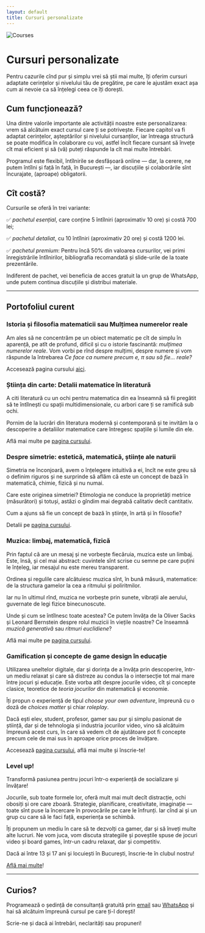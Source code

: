 ```yaml
---
layout: default
title: Cursuri personalizate
---
```


<!-- Google tag (gtag.js) -->
<script async src="https://www.googletagmanager.com/gtag/js?id=G-2SJLNGNK0T"></script>
<script>
  window.dataLayer = window.dataLayer || [];
  function gtag(){dataLayer.push(arguments);}
  gtag('js', new Date());

  gtag('config', 'G-2SJLNGNK0T');
</script>

![Courses](assets/courses.avif)

# Cursuri personalizate
Pentru cazurile cînd pur și simplu vrei să știi mai multe, îți oferim cursuri 
adaptate cerințelor și nivelului tău de pregătire, pe care le ajustăm exact așa cum 
ai nevoie ca să înțelegi ceea ce îți dorești.

## Cum funcționează?
Una dintre valorile importante ale activității noastre este personalizarea: vrem să alcătuim 
exact cursul care ți se potrivește. Fiecare capitol va fi adaptat cerințelor, așteptărilor 
și nivelului cursanților, iar întreaga structură se poate modifica în colaborare cu voi, 
astfel încît fiecare cursant să învețe cît mai eficient și să (vă) puteți răspunde la cît 
mai multe întrebări.

Programul este flexibil, întîlnirile se desfășoară online — dar, la cerere, ne putem întîlni 
și față în față, în București —, iar discuțiile și colaborările sînt încurajate, (aproape) obligatorii.

## Cît costă?
Cursurile se oferă în trei variante:

✅ *pachetul esențial*, care conține 5 întîlniri (aproximativ 10 ore) și costă 700 lei;

✅ *pachetul detaliat*, cu 10 întîlniri (aproximativ 20 ore) și costă 1200 lei.

✅ *pachetul premium*: Pentru încă 50% din valoarea cursurilor, vei primi înregistrările întîlnirilor, bibliografia recomandată și slide-urile de la toate prezentările.

Indiferent de pachet, vei beneficia de acces gratuit la un grup de WhatsApp, unde putem continua discuțiile și distribui materiale.

---

## Portofoliul curent
### Istoria și filosofia matematicii sau Mulțimea numerelor reale
Am ales să ne concentrăm pe un obiect matematic pe cît de simplu în aparență, 
pe atît de profund, dificil și cu o istorie fascinantă: *mulțimea numerelor reale*. Vom vorbi pe rînd 
despre mulțimi, despre numere și vom răspunde la întrebarea *Ce face ca numere precum e, π sau să fie... reale?*

Accesează pagina cursului [aici](istorie_mate.html).

### Știința din carte: Detalii matematice în literatură
A citi literatură cu un ochi pentru matematica din ea înseamnă să 
fii pregătit să te întîlnești cu spații multidimensionale, cu arbori 
care ți se ramifică sub ochi.

Pornim de la lucrări din literatura modernă și contemporană și te invităm 
la o descoperire a detaliilor matematice care întregesc spațiile și lumile din ele.

Află mai multe pe [pagina cursului](literatura.html).

### Despre simetrie: estetică, matematică, științe ale naturii
Simetria ne înconjoară, avem o înțelegere intuitivă a ei, încît ne este greu să 
o definim riguros și ne surprinde să aflăm că este un concept de bază în matematică, 
chimie, fizică și nu numai.

Care este originea simetriei? Etimologia ne conduce la proprietăți metrice (măsurători) 
și totuși, astăzi o gîndim mai degrabă calitativ decît cantitativ.

Cum a ajuns să fie un concept de bază în științe, în artă și în filosofie?

Detalii pe [pagina cursului](simetrie.html).

### Muzica: limbaj, matematică, fizică
Prin faptul că are un mesaj și ne vorbește fiecăruia, muzica este un limbaj. 
Este, însă, și cel mai abstract: cuvintele sînt scrise cu semne pe care puțini 
le înțeleg, iar mesajul nu este mereu transparent.

Ordinea și regulile care alcătuiesc muzica sînt, în bună măsură, matematice: 
de la structura gamelor la cea a ritmului și poliritmilor.

Iar nu în ultimul rînd, muzica ne vorbește prin sunete, vibrații ale aerului, 
guvernate de legi fizice binecunoscute.

Unde și cum se întîlnesc toate acestea? Ce putem învăța de la Oliver Sacks și 
Leonard Bernstein despre rolul muzicii în viețile noastre? Ce înseamnă 
*muzică generativă* sau *ritmuri euclidiene*?

Află mai multe pe [pagina cursului](muzica.html).

### Gamification și concepte de game design în educație
Utilizarea uneltelor digitale, dar și dorința de a învăța prin descoperire, 
într-un mediu relaxat și care să distreze au condus la o intersecție tot mai 
mare între jocuri și educație. Este vorba atît despre jocurile video, 
cît și concepte clasice, teoretice de *teoria jocurilor* din matematică și economie.

Îți propun o experiență de tipul *choose your own adventure*, 
împreună cu o doză de *choices matter* și chiar *roleplay*.

Dacă ești elev, student, profesor, gamer sau pur și simplu pasionat de știință, dar și 
de tehnologia și industria jocurilor video, vino să alcătuim împreună acest curs, 
în care să vedem cît de ajutătoare pot fi concepte precum cele de mai sus 
în aproape orice proces de învățare.

Accesează [pagina cursului](gamification.html), află mai multe și înscrie-te!

### Level up!
Transformă pasiunea pentru jocuri într-o experiență de socializare și învățare!

Jocurile, sub toate formele lor, oferă mult mai mult decît distracție, ochi obosiți 
și ore care zboară. Strategie, planificare, creativitate, imaginație — toate sînt puse 
la încercare în provocările pe care le înfrunți. Iar cînd ai și un grup cu care să le 
faci față, experiența se schimbă.

Îți propunem un mediu în care să te dezvolți ca gamer, dar și să înveți multe alte lucruri. 
Ne vom juca, vom discuta strategiile și poveștile spuse de jocuri video și board games, 
într-un cadru relaxat, dar și competitiv.

Dacă ai între 13 și 17 ani și locuiești în București, înscrie-te în clubul nostru!

[Află mai multe](level_up.html)!

---

## Curios?
Programează o ședință de consultanță gratuită prin [email](mailto:adrianmanea@poligon-edu.ro) sau 
[WhatsApp](https://wa.me/40750408128) și hai să alcătuim împreună cursul pe care ți-l dorești!

Scrie-ne și dacă ai întrebări, neclarități sau propuneri!